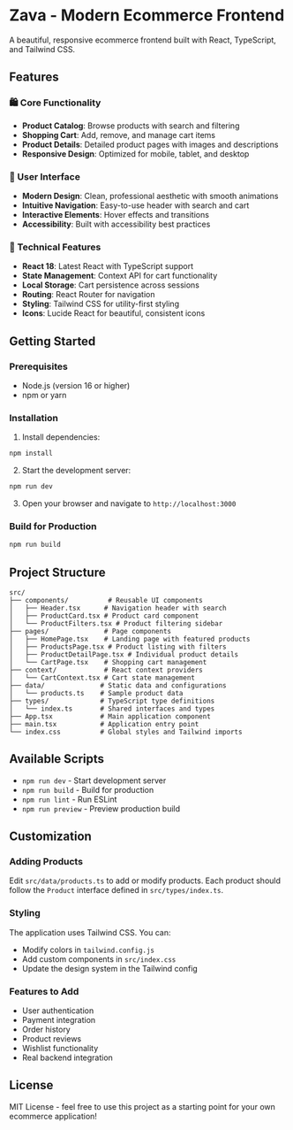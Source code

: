 # Zava - Modern Ecommerce Frontend

A beautiful, responsive ecommerce frontend built with React, TypeScript, and Tailwind CSS.

## Features

### 🛍️ Core Functionality
- **Product Catalog**: Browse products with search and filtering
- **Shopping Cart**: Add, remove, and manage cart items
- **Product Details**: Detailed product pages with images and descriptions
- **Responsive Design**: Optimized for mobile, tablet, and desktop

### 🎨 User Interface
- **Modern Design**: Clean, professional aesthetic with smooth animations
- **Intuitive Navigation**: Easy-to-use header with search and cart
- **Interactive Elements**: Hover effects and transitions
- **Accessibility**: Built with accessibility best practices

### 🔧 Technical Features
- **React 18**: Latest React with TypeScript support
- **State Management**: Context API for cart functionality
- **Local Storage**: Cart persistence across sessions
- **Routing**: React Router for navigation
- **Styling**: Tailwind CSS for utility-first styling
- **Icons**: Lucide React for beautiful, consistent icons

## Getting Started

### Prerequisites
- Node.js (version 16 or higher)
- npm or yarn

### Installation

1. Install dependencies:
```bash
npm install
```

2. Start the development server:
```bash
npm run dev
```

3. Open your browser and navigate to `http://localhost:3000`

### Build for Production

```bash
npm run build
```

## Project Structure

```
src/
├── components/          # Reusable UI components
│   ├── Header.tsx      # Navigation header with search
│   ├── ProductCard.tsx # Product card component
│   └── ProductFilters.tsx # Product filtering sidebar
├── pages/              # Page components
│   ├── HomePage.tsx    # Landing page with featured products
│   ├── ProductsPage.tsx # Product listing with filters
│   ├── ProductDetailPage.tsx # Individual product details
│   └── CartPage.tsx    # Shopping cart management
├── context/            # React context providers
│   └── CartContext.tsx # Cart state management
├── data/              # Static data and configurations
│   └── products.ts    # Sample product data
├── types/             # TypeScript type definitions
│   └── index.ts       # Shared interfaces and types
├── App.tsx            # Main application component
├── main.tsx           # Application entry point
└── index.css          # Global styles and Tailwind imports
```

## Available Scripts

- `npm run dev` - Start development server
- `npm run build` - Build for production
- `npm run lint` - Run ESLint
- `npm run preview` - Preview production build

## Customization

### Adding Products
Edit `src/data/products.ts` to add or modify products. Each product should follow the `Product` interface defined in `src/types/index.ts`.

### Styling
The application uses Tailwind CSS. You can:
- Modify colors in `tailwind.config.js`
- Add custom components in `src/index.css`
- Update the design system in the Tailwind config

### Features to Add
- User authentication
- Payment integration
- Order history
- Product reviews
- Wishlist functionality
- Real backend integration

## License

MIT License - feel free to use this project as a starting point for your own ecommerce application!
